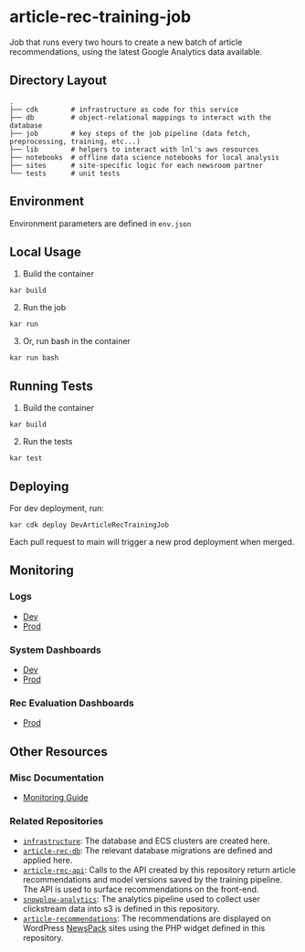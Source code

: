 # article-rec-training-job

Job that runs every two hours to create a new batch of article recommendations, using the latest Google Analytics data available.

## Directory Layout

```
.
├── cdk        # infrastructure as code for this service
├── db         # object-relational mappings to interact with the database
├── job        # key steps of the job pipeline (data fetch, preprocessing, training, etc...)
├── lib        # helpers to interact with lnl's aws resources
├── notebooks  # offline data science notebooks for local analysis
├── sites      # site-specific logic for each newsroom partner
└── tests      # unit tests
```

## Environment
Environment parameters are defined in `env.json`

## Local Usage
1. Build the container
```
kar build
```

2. Run the job
```
kar run
```

3. Or, run bash in the container
```
kar run bash
```

## Running Tests
1. Build the container
```
kar build
```

2. Run the tests
```
kar test
```

## Deploying

For dev deployment, run:

```
kar cdk deploy DevArticleRecTrainingJob
```

Each pull request to main will trigger a new prod deployment when merged.

## Monitoring

### Logs
- [Dev](https://console.aws.amazon.com/cloudwatch/home?region=us-east-1#logsV2:log-groups/log-group/DevArticleRecTrainingJob-DevArticleRecTrainingJobTaskDefinitionDevArticleRecTrainingJobTaskContainerLogGroup9A13F6F1-5dyoUd3VPezx)
- [Prod](https://console.aws.amazon.com/cloudwatch/home?region=us-east-1#logsV2:log-groups/log-group/ArticleRecTrainingJob-ArticleRecTrainingJobTaskDefinitionArticleRecTrainingJobTaskContainerLogGroup2D7DFB71-xD2hRJTbp6vc)

### System Dashboards
- [Dev](https://console.aws.amazon.com/cloudwatch/home?region=us-east-1#dashboards:name=dev-article-rec-training-job;start=PT24H)
- [Prod](https://console.aws.amazon.com/cloudwatch/home?region=us-east-1#dashboards:name=article-rec-training-job;start=PT24H)

### Rec Evaluation Dashboards
- [Prod](https://console.aws.amazon.com/cloudwatch/home?region=us-east-1#dashboards:name=article-rec-evaluations;start=PT168H)

## Other Resources

### Misc Documentation
* [Monitoring Guide](https://www.notion.so/article-rec-backend-monitoring-30915f77759c4350b1b8588582c9ea04)

### Related Repositories
* [`infrastructure`](https://github.com/LocalAtBrown/article-rec-api): The database and ECS clusters are created here.
* [`article-rec-db`](https://github.com/LocalAtBrown/article-rec-db): The relevant database migrations are defined and applied here.
* [`article-rec-api`](https://github.com/LocalAtBrown/article-rec-api): Calls to the API created by this repository return article recommendations and model versions saved by the training pipeline. The API is used to surface recommendations on the front-end.
* [`snowplow-analytics`](https://github.com/LocalAtBrown/snowplow-analytics): The analytics pipeline used to collect user clickstream data into s3 is defined in this repository.
* [`article-recommendations`](https://github.com/LocalAtBrown/article-recommendations): The recommendations are displayed on WordPress [NewsPack](https://newspack.pub/) sites using the PHP widget defined in this repository.
